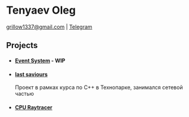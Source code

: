 # Tenyaev Oleg
grillow1337@gmail.com | [Telegram](https://telegram.me/grillow)

## Projects

* #### [Event System](https://github.com/grillow/event-system) - WIP
* #### [last saviours](https://github.com/let-robots-reign/last_saviors)
  Проект в рамках курса по C++ в Технопарке, занимался сетевой частью
* #### [CPU Raytracer](https://github.com/grillow/raytracer-old)
